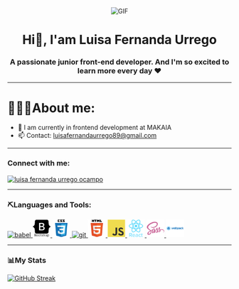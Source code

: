 <div id="header" align="center">
        <img src="https://media.giphy.com/media/L1R1tvI9svkIWwpVYr/giphy.gif" width="200" alt="GIF">
        <h1 aling="center">Hi👋, I'am Luisa Fernanda Urrego</h1>
        <h3 aling="center">A passionate junior front-end developer. And I'm so excited to learn more every day  ❤</h3>    
 </div>
 
 ---
 
 # 👩🏼‍💻About me: 


- 💬 I am currently in frontend development at MAKAIA
- 📫 Contact: 
 luisafernandaurrego89@gmail.com
 
 ---
 

<h3 align="left">Connect with me:</h3>
<p align="left">
<a href="https://linkedin.com/in/luisafernandaurrego" target="blank"><img align="center" src="https://raw.githubusercontent.com/rahuldkjain/github-profile-readme-generator/master/src/images/icons/Social/linked-in-alt.svg" alt="luisa fernanda urrego ocampo" height="30" width="40" /></a>
</p>

---

<h3 align="left">⛏Languages and Tools:</h3>
<p align="left"> <a href="https://babeljs.io/" target="_blank" rel="noreferrer"> <img src="https://www.vectorlogo.zone/logos/babeljs/babeljs-icon.svg" alt="babel" width="40" height="40"/> </a> <a href="https://getbootstrap.com" target="_blank" rel="noreferrer"> <img src="https://raw.githubusercontent.com/devicons/devicon/master/icons/bootstrap/bootstrap-plain-wordmark.svg" alt="bootstrap" width="40" height="40"/> </a> <a href="https://www.w3schools.com/css/" target="_blank" rel="noreferrer"> <img src="https://raw.githubusercontent.com/devicons/devicon/master/icons/css3/css3-original-wordmark.svg" alt="css3" width="40" height="40"/> </a> <a href="https://git-scm.com/" target="_blank" rel="noreferrer"> <img src="https://www.vectorlogo.zone/logos/git-scm/git-scm-icon.svg" alt="git" width="40" height="40"/> </a> <a href="https://www.w3.org/html/" target="_blank" rel="noreferrer"> <img src="https://raw.githubusercontent.com/devicons/devicon/master/icons/html5/html5-original-wordmark.svg" alt="html5" width="40" height="40"/> </a> <a href="https://developer.mozilla.org/en-US/docs/Web/JavaScript" target="_blank" rel="noreferrer"> <img src="https://raw.githubusercontent.com/devicons/devicon/master/icons/javascript/javascript-original.svg" alt="javascript" width="40" height="40"/> </a> <a href="https://reactjs.org/" target="_blank" rel="noreferrer"> <img src="https://raw.githubusercontent.com/devicons/devicon/master/icons/react/react-original-wordmark.svg" alt="react" width="40" height="40"/> </a> <a href="https://sass-lang.com" target="_blank" rel="noreferrer"> <img src="https://raw.githubusercontent.com/devicons/devicon/master/icons/sass/sass-original.svg" alt="sass" width="40" height="40"/> </a> <a href="https://webpack.js.org" target="_blank" rel="noreferrer"> <img src="https://raw.githubusercontent.com/devicons/devicon/d00d0969292a6569d45b06d3f350f463a0107b0d/icons/webpack/webpack-original-wordmark.svg" alt="webpack" width="40" height="40"/> </a> </p>

---

### 📊My Stats
[![GitHub Streak](http://github-readme-streak-stats.herokuapp.com?user=LuisaUrrego&theme=ambient-gradient&border_radius=4.8&date_format=M%20j%5B%2C%20Y%5D)](https://git.io/streak-stats)


 

